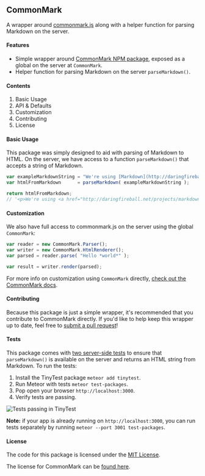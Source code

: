 ## CommonMark
A wrapper around [commonmark.js](https://github.com/jgm/commonmark.js) along with a helper function for parsing Markdown on the server.

#### Features
- Simple wrapper around [CommonMark NPM package](https://www.npmjs.com/package/commonmark), exposed as a global on the server at `CommonMark`.
- Helper function for parsing Markdown on the server `parseMarkdown()`.

#### Contents

1. Basic Usage
2. API & Defaults
3. Customization
4. Contributing
5. License


#### Basic Usage
This package was simply designed to aid with parsing of Markdown to HTML. On the server, we have access to a function `parseMarkdown()` that accepts a string of Markdown.

```javascript
var exampleMarkdownString = "We're using [Markdown](http://daringfireball.net/projects/markdown/)!";
var htmlFromMarkdown      = parseMarkdown( exampleMarkdownString );

return htmlFromMarkdown;
// '<p>We're using <a href="http://daringfireball.net/projects/markdown/">Markdown</a>!</p>'
```

#### Customization

We also have full access to commonmark.js on the server using the global `CommonMark`:

```javascript
var reader = new CommonMark.Parser();
var writer = new CommonMark.HtmlRenderer();
var parsed = reader.parse( "Hello *world*" );

var result = writer.render(parsed);
```

For more info on customization using `CommonMark` directly, [check out the CommonMark docs](https://github.com/jgm/commonmark.js).

#### Contributing
Because this package is just a simple wrapper, it's recommended that you contribute to CommonMark directly. If you'd like to help keep this wrapper up to date, feel free to [submit a pull request](https://github.com/themeteorchef/commonmark/pulls)!

#### Tests
This package comes with [two server-side tests](https://github.com/themeteorchef/commonmark/tree/master/tests) to ensure that `parseMarkdown()` is available on the server and returns an HTML string from Markdown. To run the tests:

1. Install the TinyTest package `meteor add tinytest`.
2. Run Meteor with tests `meteor test-packages`.
3. Pop open your browser `http://localhost:3000`.
4. Verify tests are passing.

![Tests passing in TinyTest](http://cl.ly/image/372z033T0j29/Image%202015-07-20%20at%206.34.53%20PM.png)

**Note:** if your app is already running on `http://localhost:3000`, you can run tests separately by running `meteor --port 3001 test-packages`.

#### License
The code for this package is licensed under the [MIT License](http://opensource.org/licenses/MIT).

The license for CommonMark can be [found here](https://github.com/jgm/commonmark.js/blob/master/LICENSE).
